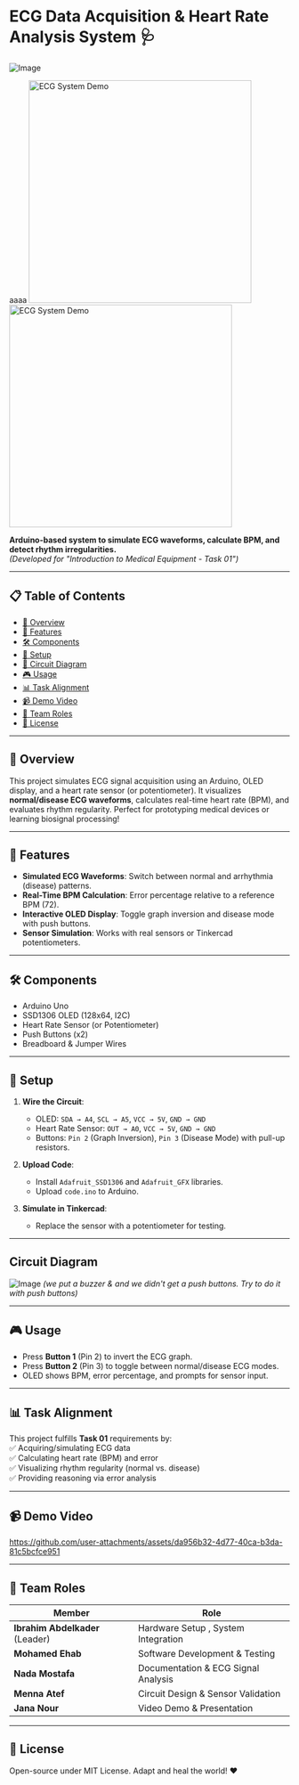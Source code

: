 # ECG Data Acquisition & Heart Rate Analysis System 🩺  
![Image](https://github.com/user-attachments/assets/05f1829b-8cf2-47a8-ac7d-6d8b8f4031fa)

aaaa
<img src="https://github.com/user-attachments/assets/62c5172f-ba10-47cf-b38d-8e1d3c5e6885" alt="ECG System Demo" width="400" />
<img src="https://github.com/user-attachments/assets/acca3a50-85ca-4d25-9b67-1e65795c613a" alt="ECG System Demo" width="400" />


**Arduino-based system to simulate ECG waveforms, calculate BPM, and detect rhythm irregularities.**  
*(Developed for "Introduction to Medical Equipment - Task 01")*  

---

## 📋 Table of Contents  
- [📝 Overview](#-overview)  
- [🌟 Features](#-features)  
- [🛠️ Components](#-components)  
- [🔧 Setup](#-setup)  
- [🔌 Circuit Diagram](#-circuit-diagram)  
- [🎮 Usage](#-usage)  
- [📊 Task Alignment](#-task-alignment)  
- [📹 Demo Video](#-demo-video)  
- [👥 Team Roles](#-team-roles)  
- [📜 License](#-license)  

---

## 📝 Overview  
This project simulates ECG signal acquisition using an Arduino, OLED display, and a heart rate sensor (or potentiometer). It visualizes **normal/disease ECG waveforms**, calculates real-time heart rate (BPM), and evaluates rhythm regularity. Perfect for prototyping medical devices or learning biosignal processing!  

---

## 🌟 Features  
- **Simulated ECG Waveforms**: Switch between normal and arrhythmia (disease) patterns.  
- **Real-Time BPM Calculation**: Error percentage relative to a reference BPM (72).  
- **Interactive OLED Display**: Toggle graph inversion and disease mode with push buttons.  
- **Sensor Simulation**: Works with real sensors or Tinkercad potentiometers.  

---

## 🛠️ Components  
- Arduino Uno  
- SSD1306 OLED (128x64, I2C)  
- Heart Rate Sensor (or Potentiometer)  
- Push Buttons (x2)  
- Breadboard & Jumper Wires  

---

## 🔧 Setup  
1. **Wire the Circuit**:  
   - OLED: `SDA → A4`, `SCL → A5`, `VCC → 5V`, `GND → GND`  
   - Heart Rate Sensor: `OUT → A0`, `VCC → 5V`, `GND → GND`  
   - Buttons: `Pin 2` (Graph Inversion), `Pin 3` (Disease Mode) with pull-up resistors.  

2. **Upload Code**:  
   - Install `Adafruit_SSD1306` and `Adafruit_GFX` libraries.  
   - Upload `code.ino` to Arduino.  

3. **Simulate in Tinkercad**:  
   - Replace the sensor with a potentiometer for testing.

---  

## Circuit Diagram
![Image](https://github.com/user-attachments/assets/268693d1-24fe-4e1c-b238-9b10835c9446)
*(we put a buzzer & and we didn't get a push buttons. Try to do it with push buttons)*  

---

## 🎮 Usage  
- Press **Button 1** (Pin 2) to invert the ECG graph.  
- Press **Button 2** (Pin 3) to toggle between normal/disease ECG modes.  
- OLED shows BPM, error percentage, and prompts for sensor input.  

---

## 📊 Task Alignment  
This project fulfills **Task 01** requirements by:  
✅ Acquiring/simulating ECG data  
✅ Calculating heart rate (BPM) and error  
✅ Visualizing rhythm regularity (normal vs. disease)  
✅ Providing reasoning via error analysis  

---

## 📹 Demo Video  
https://github.com/user-attachments/assets/da956b32-4d77-40ca-b3da-81c5bcfce951

---

## 👥 Team Roles  
| Member         | Role                                       |  
|----------------|--------------------------------------------|  
| **Ibrahim Abdelkader** (Leader) | Hardware Setup , System Integration |  
| **Mohamed Ehab** | Software Development & Testing           |  
| **Nada Mostafa**         | Documentation & ECG Signal Analysis      |  
| **Menna Atef**        | Circuit Design & Sensor Validation               |  
| **Jana Nour**         | Video Demo & Presentation                 |  

---

## 📜 License  
Open-source under MIT License. Adapt and heal the world! ❤️  
